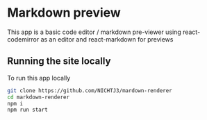 # Markdown preview
This app is a basic code editor / markdown pre-viewer using
react-codemirror as an editor and react-markdown for previews


## Running the site locally
To run this app locally
```sh
git clone https://github.com/NICHTJ3/mardown-renderer
cd markdown-renderer
npm i
npm run start
```
